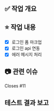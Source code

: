 ## ✅ 작업 개요
<!-- 어떤 작업을 했는지 간단히 작성해주세요 -->

## ⭐️ 작업 내용 
- [x] 로그인 폼 마크업
- [x] 로그인 api 연동
- [x] 에러 메시지 처리

## 📷 관련 이슈 
Closes #11

## 테스트 결과 보고
<!-- 테스트 결과나 내용 기입 -->
